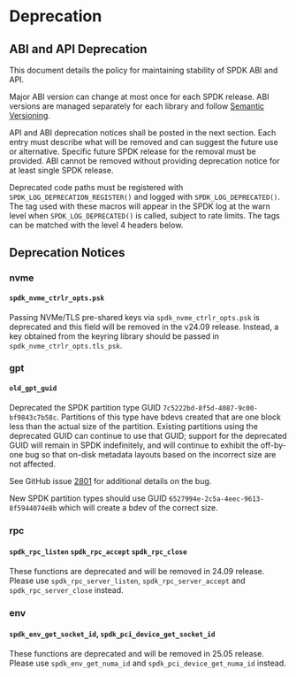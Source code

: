 # Deprecation

## ABI and API Deprecation

This document details the policy for maintaining stability of SPDK ABI and API.

Major ABI version can change at most once for each SPDK release.
ABI versions are managed separately for each library and follow [Semantic Versioning](https://semver.org/).

API and ABI deprecation notices shall be posted in the next section.
Each entry must describe what will be removed and can suggest the future use or alternative.
Specific future SPDK release for the removal must be provided.
ABI cannot be removed without providing deprecation notice for at least single SPDK release.

Deprecated code paths must be registered with `SPDK_LOG_DEPRECATION_REGISTER()` and logged with
`SPDK_LOG_DEPRECATED()`. The tag used with these macros will appear in the SPDK
log at the warn level when `SPDK_LOG_DEPRECATED()` is called, subject to rate limits.
The tags can be matched with the level 4 headers below.

## Deprecation Notices

### nvme

#### `spdk_nvme_ctrlr_opts.psk`

Passing NVMe/TLS pre-shared keys via `spdk_nvme_ctrlr_opts.psk` is deprecated and this field will be
removed in the v24.09 release.  Instead, a key obtained from the keyring library should be passed
in `spdk_nvme_ctrlr_opts.tls_psk`.

### gpt

#### `old_gpt_guid`

Deprecated the SPDK partition type GUID `7c5222bd-8f5d-4087-9c00-bf9843c7b58c`. Partitions of this
type have bdevs created that are one block less than the actual size of the partition. Existing
partitions using the deprecated GUID can continue to use that GUID; support for the deprecated GUID
will remain in SPDK indefinitely, and will continue to exhibit the off-by-one bug so that on-disk
metadata layouts based on the incorrect size are not affected.

See GitHub issue [2801](https://github.com/spdk/spdk/issues/2801) for additional details on the bug.

New SPDK partition types should use GUID `6527994e-2c5a-4eec-9613-8f5944074e8b` which will create
a bdev of the correct size.

### rpc

#### `spdk_rpc_listen` `spdk_rpc_accept` `spdk_rpc_close`

These functions are deprecated and will be removed in 24.09 release. Please use
`spdk_rpc_server_listen`, `spdk_rpc_server_accept` and `spdk_rpc_server_close` instead.

### env

#### `spdk_env_get_socket_id`, `spdk_pci_device_get_socket_id`

These functions are deprecated and will be removed in 25.05 release. Please use
`spdk_env_get_numa_id` and `spdk_pci_device_get_numa_id` instead.
